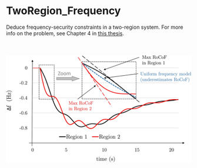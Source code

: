 # TwoRegion_Frequency
Deduce frequency-security constraints in a two-region system. For more info on the problem, see Chapter 4 in [this thesis](
https://arxiv.org/abs/2001.03751).
<br />
<br />
<br />
<br />
![example1](figs/Multi_area_LatexFont2.jpg)
  
